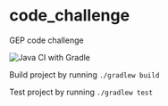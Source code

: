 # code_challenge
GEP code challenge

![Java CI with Gradle](https://github.com/vincentfree/code_challenge/workflows/Java%20CI%20with%20Gradle/badge.svg)

Build project by running `./gradlew build`

Test project by running `./gradlew test`
